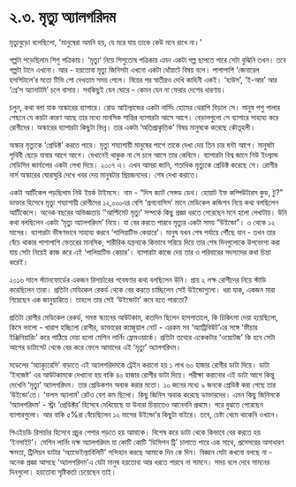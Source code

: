 # ২.৩. মৃত্যু অ্যালগরিদম

মৃত্যুবুড়ো বলেছিলো, 'মানুষেরা অমনি হয়, যে মরে যায় তাকে কেউ মনে রাখে না।'

গল্পটা পড়েছিলাম শিশু পত্রিকায়। ‘মৃত্যু’ নিয়ে শিশুতোষ পত্রিকায় এমন একটা গল্প ছাপতে পারে সেটা বুঝিনি তখন। তবে গল্পটা টানে এখনো। আর - হয়তোবা মৃত্যু জিনিসটা এখনো একটা ধোঁয়াটে বিষয় বলে। পাশাপাশি ‘জেনারেল হসপিটালে’র মতো টিভি শো দেখতাম সময় পেলে। বিয়ের পর স্বাতীরও দেখি কাহিনী একই। ‘হাউস’, ‘ই-আর’ আর ‘গ্রে’স অ্যানাটমি’ চলে বাসায়। সবকিছুই যেন ঘোরে - কেমন যেন না ফেরার দেশের ধারণায়।

চলুন, কথা বলা যাক অস্কারের ব্যাপারে। রোড আইল্যান্ডের একটা নার্সিং হোমের থেরাপি বিড়াল সে। মানুষ পশু পালার পেছনে যে কয়টা কারণ আছে তার মধ্যে মানসিক শান্তির ব্যাপারটা আসে আগে। বেড়ালগুলো সে ব্যাপারে সাহায্য করে রোগীদের। অস্কারের ব্যাপারটা কিছুটা ভিন্ন। তার একটা ‘অতিপ্রাকৃতিক’ বিষয় মানুষকে করেছে কৌতূহলী।

অস্কার মৃত্যুকে ‘প্রেডিক্ট’ করতে পারে। মৃত্যু শয্যাশায়ী মানুষের পাশে তাকে দেখা দেয় তিন চার ঘন্টা আগে। মানুষটা পৃথিবী ছেড়ে যাবার আগে আগে। যেখানেই থাকুক না সে চলে আসে তার কেবিনে। ব্যাপারটা বিশ্ব জানে নিউ ইংল্যান্ড মেডিসিন জার্নালের একটা লেখা দিয়ে। ২০০৭ এ। এখন আমরা জানি, শতাধিক মৃত্যুকে প্রেডিক্ট করেছে সে। রোগীর নার্স অস্কারের ঘোরাঘুরি দেখে খবর দেয় মানুষটার প্রিয়জনদের। শেষ দেখা করাতে।

একটা আর্টিকেল পড়ছিলাম নিউ ইয়র্ক টাইমসে। নাম - “দিস ক্যাট সেন্সড ডেথ। হোয়াট ইফ কম্পিউটারস কুড, টু?” ডাক্তার হিসেবে মৃত্যু শয্যাশায়ী রোগীদের ১২,০০০এর বেশি ‘প্রগনোসিস’ মানে মেডিকেল কন্ডিশন নিয়ে কথা বলছিলেন আর্টিকেলে। অনেক বছরের অভিজ্ঞতায় ‘’আল্টিমেট মৃত্যু’ সম্পর্কে কিছু প্রজ্ঞা ধরতে পেরেছেন মনে হলো লেখাটায়। উনি কথা বলছিলেন একটা ‘মৃত্যু অ্যালগরিদম’ নিয়ে। যা বের করতে পারবে মৃত্যুর একটা সময় “উইন্ডো”। ৩ থেকে ১২ মাসের। ব্যাপারটা ভীষণভাবে সাহায্য করবে ‘পালিয়াটিভ কেয়ারে’। মানুষ যখন শেষ পর্যায়ে পৌঁছে যান - তখন তার বেঁচে থাকার পাশাপাশি ভেতরের মানসিক, শারীরিক যন্ত্রনাকে কিভাবে সরিয়ে দিয়ে তার শেষ দিনগুলোকে উপভোগ্য করা যায় সেটা নিয়েই কাজ করে এই ‘পালিয়াটিভ কেয়ার’। ব্যাপারটা কাজে দেয় তার ও পরিবারের সদস্যদের কথা চিন্তা করেই।

২০১৬ সালে স্ট্যানফোর্ডের একজন রিসার্চারের গবেষণার কথা বলছিলেন উনি। প্রায় ২ লক্ষ রোগীদের নিয়ে স্টাডি করেছিলেন তারা। প্রতিটা মেডিকেল রেকর্ড থেকে বের করতে চাচ্ছিলেন সেই উইন্ডোগুলো। ধরা যাক, একজন মারা গিয়েছেন এক জানুয়ারিতে। তাহলে তার সেই ‘উইন্ডোটা’ কবে হতে পারতো?

প্রতিটা রোগীর মেডিকেল রেকর্ড, সমস্ত স্ক্যানের আউটকাম, কতদিন ছিলেন হাসপাতালে, কি চিকিৎসা দেয়া হয়েছিলো, কিসে ভালো - খারাপ হচ্ছিলো রোগীর, ডাক্তারের ক্যাজুয়াল নোট - এরকম সব ‘অ্যাট্রিবিউট’এর সঙ্গে ‘ফীচার ইঞ্জিনিয়ারিং’ করে পাঠিয়ে দেয়া হলো মেশিন লার্নিং ফ্রেমওয়ার্কে। প্রতিটা তথ্যের একেকটার ‘ওয়েটেজ’ কি হবে সেটা আগের ডাটাসেট থেকে বের করে ফেলে আমাদের এই ‘মৃত্যু’ অ্যালগরিদম।

মডেলের ‘অ্যাক্যুরেসি’ বাড়াতে এই অ্যালগরিদমকে ট্রেইন করানো হয় ১ লাখ ৬০ হাজার রোগীর ডাটা দিয়ে। ডাটা ‘ইনজেষ্ট’ এর আউটকামকে দেখানো হয় বাকি ৪০ হাজার রোগীর ডাটা দিয়ে। পরীক্ষা করানোর এই ডাটা আগে কিন্তু দেখেনি ‘মৃত্যু’ অ্যালগরিদম। তার প্রেডিকশন অবাক করার মতো। ১০ জনের মধ্যে ৯ জনকে প্রেডিক্ট করা গেছে তার ‘উইন্ডো’তে। ‘ফলস অ্যালার্ম’ রেটও বেশ কম ছিলো। কিছু জিনিস অবাক করেছে ডাক্তারদের। এমন কিছু জিনিসকে ‘অ্যালগরিদম’ - স্ট্রং ‘প্রেডিক্টর’ হিসেবে দেখিয়েছে যা উনারা চিন্তাতেও আনেননি প্রথমে। পরে বুঝতে পেরেছেন ব্যাপারগুলো। আর বাকি ৫%রা বেঁচেছিলেন ১২ মাসের উইন্ডো’র কিছুটা বাইরে। তবে, চেষ্টা থেমে থাকেনি ওখানে।

পিএইচডি রিসার্চার হিসেবে প্রচুর পেপার পড়তে হয় আমাকে। বিশেষ করে ডাটা থেকে কিভাবে বের করতে হয় ‘ইনসাইট’। মেশিন লার্নিং দক্ষ অ্যালগরিদম যা কোটি কোটি ‘ডিসিশন ট্রি’ চালাতে পারে এক সাথে, প্রসেসরের অসাধারণ ক্ষমতা, ট্রিলিয়ন ডাটার ‘অ্যাভেইল্যাবিলিটি’ সন্দিহান করছে আমাকে দিন কে দিন। বিজ্ঞান যেটা কখনো বলছে না - অনেক প্রজ্ঞা আসছে ‘অ্যালগরিদম’এ যেটা মানুষ হয়তোবা আর ধরতে পারবে না সামনে। সময় বলে দেবে সামনের দিনগুলো। হয়তোবা সৃষ্টিকর্তা চেয়েছেন তাই।

